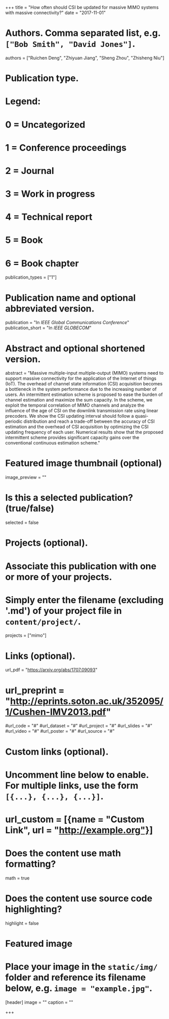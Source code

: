+++
title = "How often should CSI be updated for massive MIMO systems with massive connectivity?"
date = "2017-11-01"

# Authors. Comma separated list, e.g. `["Bob Smith", "David Jones"]`.
authors = ["Ruichen Deng", "Zhiyuan Jiang", "Sheng Zhou", "Zhisheng Niu"]

# Publication type.
# Legend:
# 0 = Uncategorized
# 1 = Conference proceedings
# 2 = Journal
# 3 = Work in progress
# 4 = Technical report
# 5 = Book
# 6 = Book chapter
publication_types = ["1"]

# Publication name and optional abbreviated version.
publication = "In *IEEE Global Communications Conference*"
publication_short = "In *IEEE GLOBECOM*"

# Abstract and optional shortened version.
abstract = "Massive multiple-input multiple-output (MIMO) systems need to support massive connectivity for the application of the Internet of things (IoT). The overhead of channel state information (CSI) acquisition becomes a bottleneck in the system performance due to the increasing number of users. An intermittent estimation scheme is proposed to ease the burden of channel estimation and maximize the sum capacity. In the scheme, we exploit the temporal correlation of MIMO channels and analyze the influence of the age of CSI on the downlink transmission rate using linear precoders. We show the CSI updating interval should follow a quasi-periodic distribution and reach a trade-off between the accuracy of CSI estimation and the overhead of CSI acquisition by optimizing the CSI updating frequency of each user. Numerical results show that the proposed intermittent scheme provides significant capacity gains over the conventional continuous estimation scheme."

# Featured image thumbnail (optional)
image_preview = ""

# Is this a selected publication? (true/false)
selected = false

# Projects (optional).
#   Associate this publication with one or more of your projects.
#   Simply enter the filename (excluding '.md') of your project file in `content/project/`.
projects = ["mimo"]

# Links (optional).
url_pdf = "https://arxiv.org/abs/1707.09093"
# url_preprint = "http://eprints.soton.ac.uk/352095/1/Cushen-IMV2013.pdf"
#url_code = "#"
#url_dataset = "#"
#url_project = "#"
#url_slides = "#"
#url_video = "#"
#url_poster = "#"
#url_source = "#"

# Custom links (optional).
#   Uncomment line below to enable. For multiple links, use the form `[{...}, {...}, {...}]`.
# url_custom = [{name = "Custom Link", url = "http://example.org"}]

# Does the content use math formatting?
math = true

# Does the content use source code highlighting?
highlight = false

# Featured image
# Place your image in the `static/img/` folder and reference its filename below, e.g. `image = "example.jpg"`.
[header]
image = ""
caption = ""

+++

